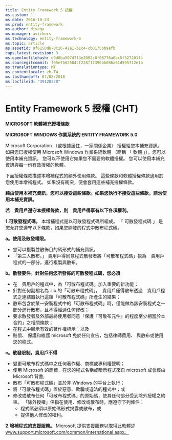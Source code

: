 ```yaml
---
title: Entity Framework 5 授權
ms.custom: ''
ms.date: 2016-10-23
ms.prod: entity-framework
ms.author: divega
ms.manager: avickers
ms.technology: entity-framework-6
ms.topic: article
ms.assetid: 9f6150d8-8c26-42a1-b1c4-cb0175bb9efb
caps.latest.revision: 3
ms.openlocfilehash: d9d0ba507d713e2092c8f08776a6bc5f327201f4
ms.sourcegitcommit: f05e7b62584cf228f17390bb086a61d505712e1b
ms.translationtype: MT
ms.contentlocale: zh-TW
ms.lasthandoff: 07/08/2018
ms.locfileid: "39120228"
---
```

# <a name="entity-framework-5-license-enu"></a>Entity Framework 5 授權 (CHT)
**MICROSOFT 軟體補充授權條款**

**MICROSOFT WINDOWS 作業系統的 ENTITY FRAMEWORK 5.0**

Microsoft Corporation （或根據居住，一家關係企業） 授權給您本補充資訊。 如果您已授權使用 Microsoft Windows 作業系統軟體 （簡稱 「 軟體 」），您可以使用本補充資訊。 您可以不使用它如果您不需要的軟體授權。 您可以使用本補充資訊與每一份有效授權的軟體。

下面授權條款描述本增補程式的額外使用條款。 這些條款和軟體授權條款適用於您使用本增補程式。 如果沒有衝突，便會套用這些補充授權條款。

**藉由使用本補充資訊，您可以接受這些條款。如果您執行不接受這些條款，請勿使用本補充資訊。**

**若　貴用戶遵守本授權條款，則　貴用戶得享有以下各項權利。**

**1.可散發程式碼。** 本增補程式是以可散發程式碼所組成。 「 可散發程式碼 」 是您允許您遵守以下條款，如果您開發的程式中散布程式碼。

**a。使用及散發權限。**

-   您可以複製並散佈目的碼形式的補充資訊。
-   「第三人散布。」 貴用戶得同意程式散發者將「可散布程式碼」視為　貴用戶程式的一部分，進行複製與散布。

**b。散發要件。針對任何您所發佈的可散發程式碼，您必須**

-   在　貴用戶的程式中，為「可散布程式碼」加入重要的新功能；
-   針對任何副檔名為 .lib 的「可散布程式碼」，　貴用戶僅得散布透過　貴用戶程式之連結器執行這類「可散布程式碼」所產生的結果；
-   散布包含於某一安裝程式中的「可散布程式碼」時，僅能做為該安裝程式之一部分進行散布，且不得經過任何修改；
-   要求散發者及外部最終使用者同意「保護『可散布元件』的程度至少相當於本合約」之相關條款；
-   在程式中顯示有效的著作權標示；以及
-   賠償、 保護和維護 microsoft 免於任何宣告，包括律師費用、 與散布或使用您的程式。

**c。散發限制。貴用戶不得**

-   變更可散布程式碼中之任何著作權、商標或專利權聲明；
-   使用 Microsoft 的商標，在您的程式名稱或暗示程式來自 microsoft 或會經由 Microsoft 背書;
-   散布「可散布程式碼」並於非 Windows 的平台上執行；
-   將「可散布程式碼」置於惡意、欺騙或違法的程式中；或
-   修改或散布任何「可散布程式碼」的原始碼，使其任何部分受到除外授權之約束。 「除外授權」係指在使用、修改或散布時，應遵守下列條件：
    -   程式碼必須以原始碼形式揭露或散布，或
    -   提供他人修改的權利。

**2.增補程式的支援服務。** Microsoft 提供支援服務以取得此軟體述 www.support.microsoft.com/common/international.aspx。
